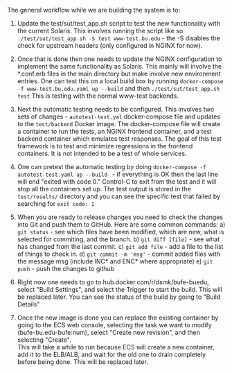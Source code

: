 The general workflow while we are building the system is to:

1) Update the test/sut/test_app.sh script to test the new functionality with the current Solaris.  This involves 
   running the script like so `./test/sut/test_app.sh -S test www-test.bu.edu`  - the -S disables the check for 
   upstream headers (only configured in NGINX for now).

2) Once that is done then one needs to update the NGINX configuration to implement the same functionality as 
   Solaris.  This mainly will involve the \*.conf.erb files in the main directory but make involve new environment
   entries.  One can test this on a local build box by running `docker-compose -f www-test.bu.edu.yaml up --build` 
   and then `./test/sut/test_app.sh test`  This is testing with the normal www-test backends.

3) Next the automatic testing needs to be configured.  This involves two sets of changes - `autotest-test.yml` 
   docker-compose file and updates to the `test/backend` Docker image.  The docker-compose file will create a
   container to run the tests, an NGINX frontend container, and a test backend container which emulates test
   responses.  The goal of this test framework is to test and minimize regressions in the frontend containers.  It
   is not intended to be a test of whole services.

4) One can pretest the automatic testing by doing `docker-compose -f autotest-test.yaml up --build ` - if 
   everything is OK then the last line will end "exited with code 0."  Control-C to exit from the test and 
   it will stop all the containers set up.  The test output is stored in the `test/results/` directory and you 
   can see the specific test that failed by searching for `exit code: 1` 

5) When you are ready to release changes you need to check the changes into Git and push them to GitHub.  Here 
   are some common commands:
        a) `git status` - see which files have been modified, which are new, what is selected for commiting, and 
           the branch.
        b) `git diff [file]` - see what has changed from the last commit.
        c) `git add file` - add a file to the list of things to check in.
        d) `git commit -m 'msg'` - commit added files with the message msg (include INC* and ENC* where appropriate)
        e) `git push` - push the changes to github

6) Right now one needs to go to hub.docker.com/r/dsmk/bufe-buedu, select "Build Settings", and select the Trigger
   to start the build.  This will be replaced later.  You can see the status of the build by going to "Build Details"

7) Once the new image is done you can replace the existing container by going to the ECS web console, selecting
   the task we want to modify (bufe-bu.edu-bufe:num), select "Create new revision", and then selecting "Create".  
   This will take a while to run because ECS will create a new container, add it to the ELB/ALB, and wait for the 
   old one to drain completely before being done.  This will be replaced later.

